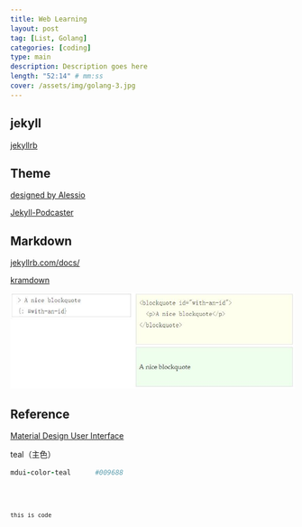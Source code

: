 ```yaml
---
title: Web Learning
layout: post
tag: [List, Golang]
categories: [coding]
type: main
description: Description goes here
length: "52:14" # mm:ss
cover: /assets/img/golang-3.jpg
---
```



## jekyll

[jekyllrb](https://jekyllrb.com/docs/)



## Theme

[designed by Alessio](https://alessiofranceschi.me/)

[Jekyll-Podcaster](https://github.com/PandaSekh/Jekyll-Podcaster)

## Markdown


[jekyllrb.com/docs/](https://jekyllrb.com/docs/configuration/markdown/)



[kramdown](https://kramdown.gettalong.org/quickref.html)

![](/assets/img/mk-html.jpg)



## Reference

[Material Design User Interface](https://www.mdui.org/)

teal（主色）

~~~ruby
mdui-color-teal      #009688
~~~



<code>
	

	this is code 

</code>

